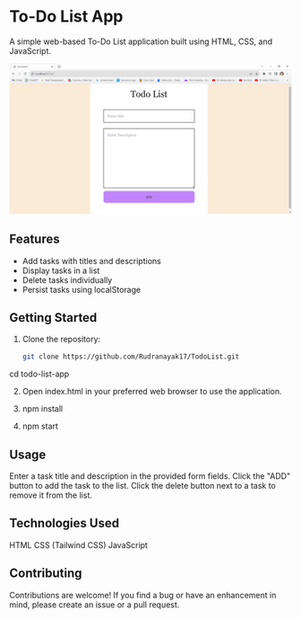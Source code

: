 # To-Do List App

A simple web-based To-Do List application built using HTML, CSS, and JavaScript.

![App Screenshot](Document%20-%20Google%20Chrome%208_20_2023%202_38_08%20AM.png)

## Features

- Add tasks with titles and descriptions
- Display tasks in a list
- Delete tasks individually
- Persist tasks using localStorage

## Getting Started

1. Clone the repository:

   ```bash
   git clone https://github.com/Rudranayak17/TodoList.git

cd todo-list-app

2. Open index.html in your preferred web browser to use the application.

3. npm install

4. npm start 

## Usage

Enter a task title and description in the provided form fields.
Click the "ADD" button to add the task to the list.
Click the delete button next to a task to remove it from the list.
## Technologies Used
HTML
CSS (Tailwind CSS)
JavaScript
## Contributing
Contributions are welcome! If you find a bug or have an enhancement in mind, please create an issue or a pull request.



